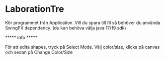 # LaborationTre

Kör programmet från Application.
Vill du spara till fil så behöver du använda SwingFX dependency. (du kan behöva välja java 17/19 sdk)



***** Info *****

För att edita shapes, tryck på Select Mode. Välj color/size, klicka på canvas och sedan på Change Color/Size


